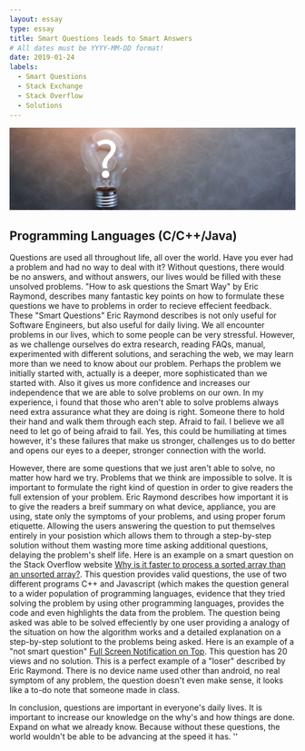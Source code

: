 ```yaml
---
layout: essay
type: essay
title: Smart Questions leads to Smart Answers
# All dates must be YYYY-MM-DD format!
date: 2019-01-24
labels:
  - Smart Questions
  - Stack Exchange
  - Stack Overflow
  - Solutions
---
```



<img class="ui centered huge image" src="../images/question.jpg">

## Programming Languages (C/C++/Java)

  Questions are used all throughout life, all over the world. Have you ever had a problem and had no way to deal with it? Without questions, there would be no answers, and without answers, our lives would be filled with these unsolved problems. "How to ask questions the Smart Way" by Eric Raymond, describes many fantastic key points on how to formulate these questions we have to problems in order to recieve effecient feedback. These "Smart Questions" Eric Raymond describes is not only useful for Software Engineers, but also useful for daily living. We all encounter problems in our lives, which to some people can be very stressful. However, as we challenge ourselves do extra research, reading FAQs, manual, experimented with different solutions, and seraching the web, we may learn more than we need to know about our problem. Perhaps the problem we initially started with, actually is a deeper, more sophisticated than we started with. Also it gives us more confidence and increases our independence that we are able to solve problems on our own. In my experience, i found that those who aren't able to solve problems always need extra assurance what they are doing is right. Someone there to hold their hand and walk them through each step. Afraid to fail. I believe we all need to let go of being afraid to fail. Yes, this could be humiliating at times however, it's these failures that make us stronger, challenges us to do better and opens our eyes to a deeper, stronger connection with the world.
  
  However, there are some questions that we just aren't able to solve, no matter how hard we try. Problems that we think are impossible to solve. It is important to formulate the right kind of question in order to give readers the full extension of your problem. Eric Raymond describes how important it is to give the readers a breif summary on what device, appliance, you are using, state only the symptoms of your problems, and using proper forum etiquette. Allowing the users answering the question to put themselves entirely in your posistion which allows them to through a step-by-step solution without them wasting more time asking additional questions, delaying the problem's shelf life. Here is an example on a smart question on the Stack Overflow website [Why is it faster to process a sorted array than an unsorted array?](https://stackoverflow.com/questions/11227809/why-is-it-faster-to-process-a-sorted-array-than-an-unsorted-array). This question provides valid questions, the use of two different programs C++ and Javascript (which makes the question general to a wider population of programming languages, evidence that they tried solving the problem by using other programming languages, provides the code and even highlights the data from the problem. The question being asked was able to be solved effeciently by one user providing a analogy of the situation on how the algorithm works and a detailed explanation on a step-by-step solutiont to the problems being asked. Here is an example of a "not smart question" [Full Screen Notification on Top](https://stackoverflow.com/questions/54359090/full-screen-notification-on-top). This question has 20 views and no solution. This is a perfect example of a "loser" described by Eric Raymond. There is no device name used other than android, no real symptom of any problem, the question doesn't even make sense, it looks like a to-do note that someone made in class. 
  
  In conclusion, questions are important in everyone's daily lives. It is important to increase our knowledge on the why's and how things are done. Expand on what we already know. Because without these questions, the world wouldn't be able to be advancing at the speed it has.
  ''

